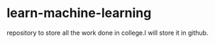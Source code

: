 # learn-machine-learning
repository to store all the work done in college.I will store it in github.
